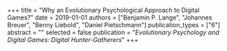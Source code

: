 +++
title = "Why an Evolutionary Psychological Approach to Digital Games?"
date = 2019-01-01
authors = ["Benjamin P. Lange", "Johannes Breuer", "Benny Liebold", "Daniel Pietschmann"]
publication_types = ["6"]
abstract = ""
selected = false
publication = "*Evolutionary Psychology and Digital Games: Digital Hunter-Gatherers*"
+++

